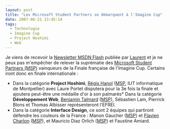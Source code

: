 ```yaml
---
layout: post
title: "Les Microsoft Student Partners se démarquent à l'Imagine Cup"
date: 2007-06-21 13:45:14
tags:
  - Technologie
  - Imagine Cup
  - Project Hoshimi
  - Web
---
```


Je viens de recevoir la [Newsletter MSDN Flash](http://msdn.microsoft.com/en-us/aa570311.aspx) publiée par [Laurent](http://blogs.msdn.com/b/laurelle/) et je ne peux pas m'empêcher de relever la suprématie des [Microsoft Student Partners (MSP)](https://www.microsoftstudentpartners.com) vainqueurs de la Finale française de l'Imagine Cup. Certains iront donc en finale internationale&nbsp;:

*   Dans la catégorie **Project Hoshimi**, [Régis Hanol](http://blogs.developpeur.org/zogstrip/archive/2007/06/15/project-hoshimi-finaliste.aspx) ([MSP](https://www.microsoftstudentpartners.com), IUT informatique de Montpellier) avec Laure Portet disputera pour la 3e fois la finale et ajoutera peut-être une médaille d'or à son palmarès*   Dans la catégorie **Développement Web**, [Benjamin Talmard](http://benjamin.talmard.com/) ([MSP](https://www.microsoftstudentpartners.com)), Sébastien Lam, Pierrick Blons et Thomas Albisser représenteront l'EFREI.
*   Dans la catégorie **Interface Design**, ce sont 2 équipes qui partiront défendre les couleurs de la France&nbsp;: Manon Gaucher ([MSP](https://www.microsoftstudentpartners.com)) et [Flavien Charlon](http://blogs.codes-sources.com/raptorxp/archive/2007/06/15/imagine-cup-2007-c-est-parti-pour-la-finale.aspx) ([MSP](https://www.microsoftstudentpartners.com)), et Mauricio Diaz Orlich ([MSP](https://www.microsoftstudentpartners.com)) et Faustine Amiard.